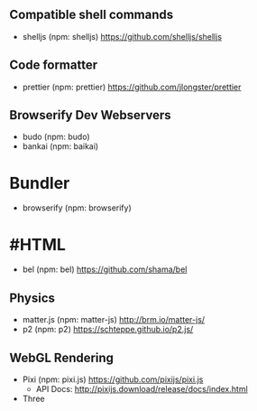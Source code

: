 ## Compatible shell commands
- shelljs (npm: shelljs) https://github.com/shelljs/shelljs

## Code formatter
- prettier (npm: prettier) https://github.com/jlongster/prettier

## Browserify Dev Webservers
- budo (npm: budo)
- bankai (npm: baikai)

# Bundler
- browserify (npm: browserify)

# #HTML
- bel (npm: bel) https://github.com/shama/bel


## Physics

- matter.js (npm: matter-js) http://brm.io/matter-js/
- p2 (npm: p2) https://schteppe.github.io/p2.js/

## WebGL Rendering

- Pixi (npm: pixi.js) https://github.com/pixijs/pixi.js
  - API Docs: http://pixijs.download/release/docs/index.html
- Three


